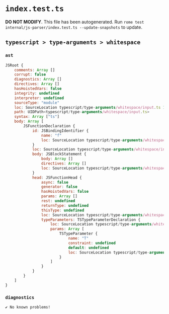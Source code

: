 # `index.test.ts`

**DO NOT MODIFY**. This file has been autogenerated. Run `rome test internal/js-parser/index.test.ts --update-snapshots` to update.

## `typescript > type-arguments > whitespace`

### `ast`

```javascript
JSRoot {
	comments: Array []
	corrupt: false
	diagnostics: Array []
	directives: Array []
	hasHoistedVars: false
	integrity: undefined
	interpreter: undefined
	sourceType: "module"
	loc: SourceLocation typescript/type-arguments/whitespace/input.ts 1:0-1:24
	path: UIDPath<typescript/type-arguments/whitespace/input.ts>
	syntax: Array ["ts"]
	body: Array [
		JSFunctionDeclaration {
			id: JSBindingIdentifier {
				name: "f"
				loc: SourceLocation typescript/type-arguments/whitespace/input.ts 1:9-1:10 (f)
			}
			loc: SourceLocation typescript/type-arguments/whitespace/input.ts 1:0-1:24
			body: JSBlockStatement {
				body: Array []
				directives: Array []
				loc: SourceLocation typescript/type-arguments/whitespace/input.ts 1:22-1:24
			}
			head: JSFunctionHead {
				async: false
				generator: false
				hasHoistedVars: false
				params: Array []
				rest: undefined
				returnType: undefined
				thisType: undefined
				loc: SourceLocation typescript/type-arguments/whitespace/input.ts 1:10-1:21
				typeParameters: TSTypeParameterDeclaration {
					loc: SourceLocation typescript/type-arguments/whitespace/input.ts 1:10-1:19
					params: Array [
						TSTypeParameter {
							name: "T"
							constraint: undefined
							default: undefined
							loc: SourceLocation typescript/type-arguments/whitespace/input.ts 1:13-1:14
						}
					]
				}
			}
		}
	]
}
```

### `diagnostics`

```
✔ No known problems!

```

